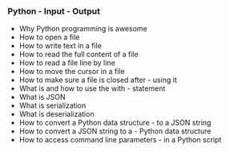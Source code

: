 ### Python - Input - Output

- Why Python programming is awesome
- How to open a file
- How to write text in a file
- How to read the full content of a file
- How to read a file line by line
- How to move the cursor in a file
- How to make sure a file is closed after - using it
- What is and how to use the with - statement
- What is JSON
- What is serialization
- What is deserialization
- How to convert a Python data structure - to a JSON string
- How to convert a JSON string to a - Python data structure
- How to access command line parameters - in a Python script